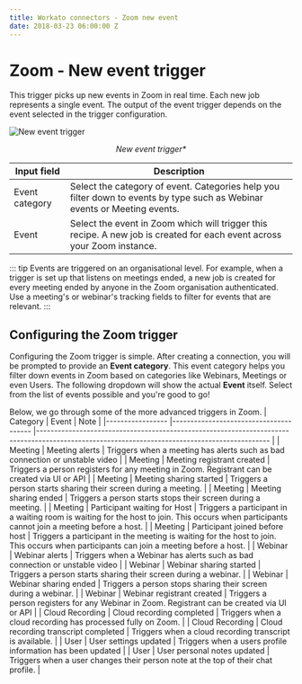 ```yaml
---
title: Workato connectors - Zoom new event
date: 2018-03-23 06:00:00 Z
---
```


# Zoom - New event trigger
This trigger picks up new events in Zoom in real time. Each new job represents a single event. The output of the event trigger depends on the event selected in the trigger configuration.

![New event trigger](~@img/zoom/new-event-trigger.png)
<center><i>New event trigger*</i></center>

|Input field|Description|
|--- |--- |
|Event category|Select the category of event. Categories help you filter down to events by type such as Webinar events or Meeting events.|
|Event|Select the event in Zoom which will trigger this recipe. A new job is created for each event across your Zoom instance.|

::: tip
Events are triggered on an organisational level. For example, when a trigger is set up that listens on meetings ended, a new job is created for every meeting ended by anyone in the Zoom organisation authenticated. Use a meeting's or webinar's tracking fields to filter for events that are relevant.
:::

## Configuring the Zoom trigger
Configuring the Zoom trigger is simple. After creating a connection, you will be prompted to provide an **Event category**. This event category helps you filter down events in Zoom based on categories like Webinars, Meetings or even Users. The following dropdown will show the actual **Event** itself. Select from the list of events possible and you're good to go!

Below, we go through some of the more advanced triggers in Zoom.
| Category        	| Event                                  	| Note                                                                                                                                         	|
|-----------------	|---------------------------------------	|----------------------------------------------------------------------------------------------------------------------------------------------	|
| Meeting         	| Meeting alerts                        	| Triggers when a meeting has alerts such as bad connection or unstable video                                                                  	|
| Meeting         	| Meeting registrant created            	| Triggers a person registers for any meeting in Zoom. Registrant can be created via UI or API                                                 	|
| Meeting         	| Meeting sharing started               	| Triggers a person starts sharing their screen during a meeting.                                                                              	|
| Meeting         	| Meeting sharing ended                 	| Triggers a person starts stops their screen during a meeting.                                                                                	|
| Meeting         	| Participant waiting for Host          	| Triggers a participant in a waiting room is waiting for the host to join. This occurs when participants cannot join a meeting before a host. 	|
| Meeting         	| Participant joined before host        	| Triggers a participant in the meeting is waiting for the host to join. This occurs when participants can join a meeting before a host.       	|
| Webinar         	| Webinar alerts                        	| Triggers when a Webinar has alerts such as bad connection or unstable video                                                                  	|
| Webinar         	| Webinar sharing started               	| Triggers a person starts sharing their screen during a webinar.                                                                              	|
| Webinar         	| Webinar sharing ended                 	| Triggers a person stops sharing their screen during a webinar.                                                                               	|
| Webinar         	| Webinar registrant created            	| Triggers a person registers for any Webinar in Zoom. Registrant can be created via UI or API                                                 	|
| Cloud Recording  	| Cloud recording completed             	| Triggers when a cloud recording has processed fully on Zoom.                                                                                 	|
| Cloud Recording  	| Cloud recording transcript completed  	| Triggers when a cloud recording transcript is available.                                                                                      |
| User            	| User settings updated                 	| Triggers when a users profile information has been updated                                                                                   	|
| User            	| User personal notes updated           	| Triggers when a user changes their person note at the top of their chat profile.                                                            	|
